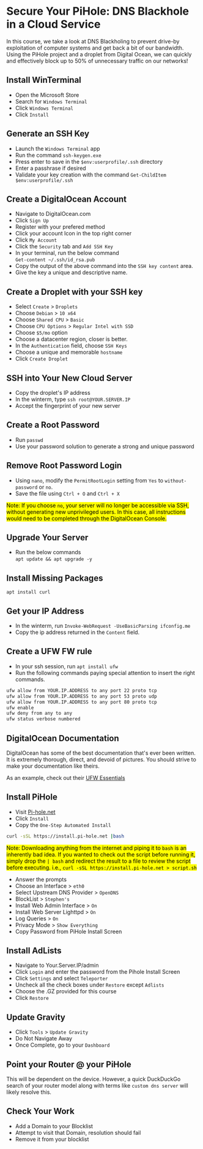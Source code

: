# Secure Your PiHole: DNS Blackhole in a Cloud Service

In this course, we take a look at DNS Blackholing to prevent drive-by exploitation of computer systems and get back a bit of our bandwidth. 
Using the PiHole project and a droplet from Digital Ocean, we can quickly and effectively block up to 50% of unnecessary traffic on our networks! 

## Install WinTerminal

- Open the Microsoft Store
- Search for `Windows Terminal`
- Click `Windows Terminal`
- Click `Install`

## Generate an SSH Key

- Launch the `Windows Terminal` app
- Run the command `ssh-keygen.exe`
- Press enter to save in the `$env:userprofile/.ssh` directory
- Enter a passhrase if desired
- Validate your key creation with the command `Get-ChildItem $env:userprofile/.ssh`

## Create a DigitalOcean Account

- Navigate to DigitalOcean.com
- Click `Sign Up`
- Register with your prefered method
- Click your account Icon in the top right corner
- Click `My Account`
- Click the `Security` tab and `Add SSH Key`
- In your terminal, run the below command  
`Get-content ~/.ssh/id_rsa.pub`
- Copy the output of the above command into the `SSH key content` area.
- Give the key a unique and descriptive name.

## Create a Droplet with your SSH key

- Select `Create` > `Droplets`
- Choose `Debian` > `10 x64`
- Choose `Shared CPU` > `Basic`
- Choose `CPU Options` > `Regular Intel with SSD`
- Choose `$5/mo` option
- Choose a datacenter region, closer is better.
- In the `Authentication` field, choose `SSH Keys`
- Choose a unique and memorable `hostname`
- Click `Create Droplet`

## SSH into Your New Cloud Server

- Copy the droplet's IP address
- In the winterm, type `ssh root@YOUR.SERVER.IP`
- Accept the fingerprint of your new server

## Create a Root Password

- Run `passwd`
- Use your password solution to generate a strong and unique password

## Remove Root Password Login

- Using `nano`, modify the `PermitRootLogin` setting from `Yes` to `without-password` or `no`.
- Save the file using `Ctrl + O` and `Ctrl + X`

<mark> Note: If you choose `no`, your server will no longer be accessible via SSH, without generating new unprivileged users. In this case, all instructions would need to be completed through the DigitalOcean Console.  </mark>

## Upgrade Your Server

- Run the below commands  
`apt update && apt upgrade -y`

## Install Missing Packages

`apt install curl`

## Get your IP Address

- In the winterm, run
`Invoke-WebRequest -UseBasicParsing ifconfig.me`
- Copy the ip address returned in the `Content` field.

## Create a UFW FW rule

- In your ssh session, run `apt install ufw`
- Run the following commands paying special attention to insert the right commands.

````bash
ufw allow from YOUR.IP.ADDRESS to any port 22 proto tcp
ufw allow from YOUR.IP.ADDRESS to any port 53 proto udp
ufw allow from YOUR.IP.ADDRESS to any port 80 proto tcp
ufw enable
ufw deny from any to any
ufw status verbose numbered
````

## DigitalOcean Documentation

DigitalOcean has some of the best documentation that's ever been written. It is extremely thorough, direct, and devoid of pictures.
You should strive to make your documentation like theirs.

As an example, check out their [UFW Essentials](https://www.digitalocean.com/community/tutorials/ufw-essentials-common-firewall-rules-and-commands)

## Install PiHole

- Visit [Pi-hole.net](https://pi-hole.net/)
- Click `Install`
- Copy the `One-Step Automated Install`

````bash
curl -sSL https://install.pi-hole.net |bash
````

<mark> Note: Downloading anything from the internet and piping it to `bash` is an inherently bad idea. If you wanted to check out the script before running it, simply drop the `| bash` and redirect the result to a file to review the script before executing.
i.e., `curl -sSL https://install.pi-hole.net > script.sh` </mark>

- Answer the prompts
- Choose an Interface > `eth0`
- Select Upstream DNS Provider > `OpenDNS`
- BlockList > `Stephen's`
- Install Web Admin Interface > `On`
- Install Web Server Lighttpd > `On`
- Log Queries > `On`
- Privacy Mode > `Show Everything`
- Copy Password from PiHole Install Screen

## Install AdLists

- Navigate to Your.Server.IP/admin
- Click `Login` and enter the password from the Pihole Install Screen
- Click `Settings` and select `Teleporter`
- Uncheck all the check boxes under `Restore` except `Adlists`
- Choose the .GZ provided for this course
- Click `Restore`

## Update Gravity

- Click `Tools` > `Update Gravity`
- Do Not Navigate Away
- Once Complete, go to your `Dashboard`

## Point your Router @ your PiHole

This will be dependent on the device. However, a quick DuckDuckGo search of your router model along with terms like `custom dns server` will likely resolve this.

## Check Your Work

- Add a Domain to your Blocklist
- Attempt to visit that Domain, resolution should fail
- Remove it from your blocklist
